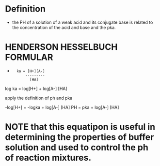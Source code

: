 # Definition
- the PH of a solution of a weak acid and its conjugate base is related to the concentration of the acid and base and the pka.

# HENDERSON HESSELBUCH FORMULAR
-       ka = [H+][A-]
            ---------
              [HA]
log ka = log[H+] + log[A-]
                      [HA]

apply the definition of ph and pka

-log[H+] = -logka + log[A-]
                       [HA]
        PH = pka + log[A-]
                      [HA]

# NOTE that this equatipon is useful in determining the properties of buffer solution and used to control the ph of reaction mixtures. 


